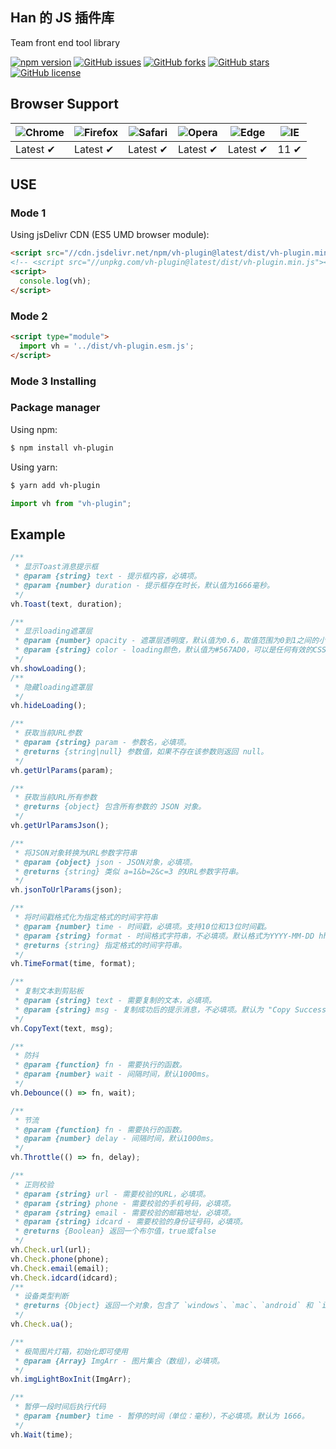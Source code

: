 ## Han 的 JS 插件库

Team front end tool library

[![npm version](https://badge.fury.io/js/vh-plugin.svg)](https://badge.fury.io/js/vh-plugin)
[![GitHub issues](https://img.shields.io/github/issues/vbs-plus/utils)](https://github.com/vbs-plus/utils/issues)
[![GitHub forks](https://img.shields.io/github/forks/uxiaohan/vh-plugin)](https://github.com/uxiaohan/vh-plugin/network)
[![GitHub stars](https://img.shields.io/github/stars/uxiaohan/vh-plugin)](https://github.com/uxiaohan/vh-plugin/stargazers)
[![GitHub license](https://img.shields.io/github/license/uxiaohan/vh-plugin)](https://github.com/uxiaohan/vh-plugin/blob/main/LICENSE)

## Browser Support

| ![Chrome](https://raw.githubusercontent.com/alrra/browser-logos/main/src/chrome/chrome_48x48.png) | ![Firefox](https://raw.githubusercontent.com/alrra/browser-logos/main/src/firefox/firefox_48x48.png) | ![Safari](https://raw.githubusercontent.com/alrra/browser-logos/main/src/safari/safari_48x48.png) | ![Opera](https://raw.githubusercontent.com/alrra/browser-logos/main/src/opera/opera_48x48.png) | ![Edge](https://raw.githubusercontent.com/alrra/browser-logos/main/src/edge/edge_48x48.png) | ![IE](https://raw.githubusercontent.com/alrra/browser-logos/master/src/archive/internet-explorer_9-11/internet-explorer_9-11_48x48.png) |
| ------------------------------------------------------------------------------------------------- | ---------------------------------------------------------------------------------------------------- | ------------------------------------------------------------------------------------------------- | ---------------------------------------------------------------------------------------------- | ------------------------------------------------------------------------------------------- | --------------------------------------------------------------------------------------------------------------------------------------- |
| Latest ✔                                                                                         | Latest ✔                                                                                            | Latest ✔                                                                                         | Latest ✔                                                                                      | Latest ✔                                                                                   | 11 ✔                                                                                                                                   |

## USE

### Mode 1

Using jsDelivr CDN (ES5 UMD browser module):

```html
<script src="//cdn.jsdelivr.net/npm/vh-plugin@latest/dist/vh-plugin.min.js"></script>
<!-- <script src="//unpkg.com/vh-plugin@latest/dist/vh-plugin.min.js"></script> -->
<script>
  console.log(vh);
</script>
```

### Mode 2

```html
<script type="module">
  import vh = '../dist/vh-plugin.esm.js';
</script>
```

### Mode 3 Installing

### Package manager

Using npm:

```bash
$ npm install vh-plugin
```

Using yarn:

```bash
$ yarn add vh-plugin
```

```javascript
import vh from "vh-plugin";
```

## Example

```js
/**
 * 显示Toast消息提示框
 * @param {string} text - 提示框内容，必填项。
 * @param {number} duration - 提示框存在时长，默认值为1666毫秒。
 */
vh.Toast(text, duration);
```

```js
/**
 * 显示loading遮罩层
 * @param {number} opacity - 遮罩层透明度，默认值为0.6，取值范围为0到1之间的小数。
 * @param {string} color - loading颜色，默认值为#567AD0，可以是任何有效的CSS颜色值。
 */
vh.showLoading();
/**
 * 隐藏loading遮罩层
 */
vh.hideLoading();
```

```js
/**
 * 获取当前URL参数
 * @param {string} param - 参数名，必填项。
 * @returns {string|null} 参数值，如果不存在该参数则返回 null。
 */
vh.getUrlParams(param);
```

```js
/**
 * 获取当前URL所有参数
 * @returns {object} 包含所有参数的 JSON 对象。
 */
vh.getUrlParamsJson();
```

```js
/**
 * 将JSON对象转换为URL参数字符串
 * @param {object} json - JSON对象，必填项。
 * @returns {string} 类似 a=1&b=2&c=3 的URL参数字符串。
 */
vh.jsonToUrlParams(json);
```

```js
/**
 * 将时间戳格式化为指定格式的时间字符串
 * @param {number} time - 时间戳，必填项。支持10位和13位时间戳。
 * @param {string} format - 时间格式字符串，不必填项。默认格式为YYYY-MM-DD hh:mm:ss。传入格式时，YYYY、MM、DD、hh、mm、ss不可改变，其他可改变。
 * @returns {string} 指定格式的时间字符串。
 */
vh.TimeFormat(time, format);
```

```js
/**
 * 复制文本到剪贴板
 * @param {string} text - 需要复制的文本，必填项。
 * @param {string} msg - 复制成功后的提示消息，不必填项。默认为 "Copy Success"。传入任意非或空字符串时，不弹出消息提示。
 */
vh.CopyText(text, msg);
```

```js
/**
 * 防抖
 * @param {function} fn - 需要执行的函数。
 * @param {number} wait - 间隔时间，默认1000ms。
 */
vh.Debounce(() => fn, wait);
```

```js
/**
 * 节流
 * @param {function} fn - 需要执行的函数。
 * @param {number} delay - 间隔时间，默认1000ms。
 */
vh.Throttle(() => fn, delay);
```

```js
/**
 * 正则校验
 * @param {string} url - 需要校验的URL，必填项。
 * @param {string} phone - 需要校验的手机号码，必填项。
 * @param {string} email - 需要校验的邮箱地址，必填项。
 * @param {string} idcard - 需要校验的身份证号码，必填项。
 * @returns {Boolean} 返回一个布尔值，true或false
 */
vh.Check.url(url);
vh.Check.phone(phone);
vh.Check.email(email);
vh.Check.idcard(idcard);
/**
 * 设备类型判断
 * @returns {Object} 返回一个对象，包含了 `windows`、`mac`、`android` 和 `ios` 四个属性，分别表示当前设备类型
 */
vh.Check.ua();
```

```js
/**
 * 极简图片灯箱，初始化即可使用
 * @param {Array} ImgArr - 图片集合（数组），必填项。
 */
vh.imgLightBoxInit(ImgArr);
```

```js
/**
 * 暂停一段时间后执行代码
 * @param {number} time - 暂停的时间（单位：毫秒），不必填项。默认为 1666。
 */
vh.Wait(time);
```
